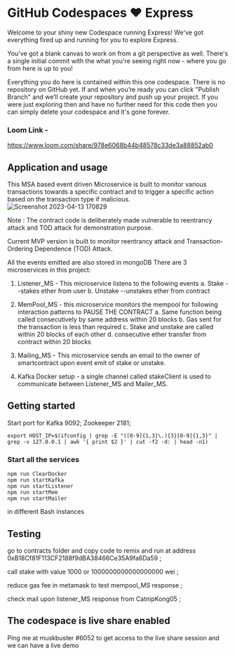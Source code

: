# GitHub Codespaces ♥️ Express

Welcome to your shiny new Codespace running Express! We've got everything fired up and running for you to explore Express.

You've got a blank canvas to work on from a git perspective as well. There's a single initial commit with the what you're seeing right now - where you go from here is up to you!

Everything you do here is contained within this one codespace. There is no repository on GitHub yet. If and when you’re ready you can click "Publish Branch" and we’ll create your repository and push up your project. If you were just exploring then and have no further need for this code then you can simply delete your codespace and it's gone forever.

### Loom Link -
https://www.loom.com/share/978e6068b44b48578c33de3a88852ab0
## Application and usage

This MSA based event driven Microservice is built to monitor various transactions towards a specific contract and to trigger a specific action based on the transaction type if malicious.
![Screenshot 2023-04-13 170829](https://user-images.githubusercontent.com/81789395/231747863-17e65eb3-9eda-4343-ba20-cebca0fcb115.png)


Note : The contract code is deliberately made vulnerable to reentrancy attack and TOD attack for demonstration purpose.

Current MVP version is built to monitor reentrancy attack and Transaction-Ordering Dependence (TOD) Attack.

All the events emitted are also stored in mongoDB
There are 3 microservices in this project:
1. Listener_MS - This microservice listens to the following events
   a. Stake --stakes ether from user
   b. Unstake --unstakes ether from contract

2. MemPool_MS - this microservice monitors the mempool for following interaction patterns to PAUSE THE CONTRACT
    a. Same function being called consecutively by same address within 20 blocks
    b. Gas sent for the transaction is less than required
    c. Stake and unstake are called within 20 blocks of each other
    d. consecutive ether transfer from contract within 20 blocks

3. Mailing_MS - This microservice sends an email to the owner of smartcontract upon event emit of stake or unstake.


4. Kafka Docker setup - a single channel called stakeClient is used to communicate between Listener_MS and Mailer_MS.


## Getting started
Start port for Kafka 9092; Zookeeper 2181;
```
export HOST_IP=$(ifconfig | grep -E "([0-9]{1,3}\.){3}[0-9]{1,3}" | grep -v 127.0.0.1 | awk '{ print $2 }' | cut -f2 -d: | head -n1)

```
### Start all the services
```
npm run ClearDocker
npm run startKafka
npm run startListener
npm run startMem
npm run startMailer
```
in different Bash instances

## Testing

go to contracts folder and copy code to remix and run at address 0xB18Cf81F113CF2188f9dBA38466Ce35A9fa6Da59 ;

call stake with value 1000 or 1000000000000000000 wei ;

reduce gas fee in metamask to test mempool_MS response ;

check mail upon listener_MS response from CatnipKong05 ;

## The codespace is live share enabled
Ping me at muskbuster #6052 to get access to the live share session and we can have a live demo
